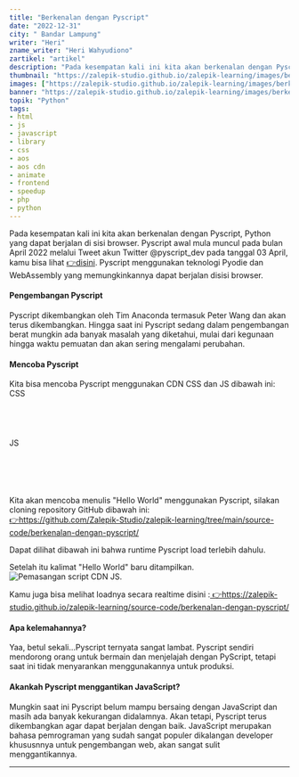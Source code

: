 ```yaml
---
title: "Berkenalan dengan Pyscript"
date: "2022-12-31"
city: " Bandar Lampung"
writer: "Heri"
zname_writer: "Heri Wahyudiono"
zartikel: "artikel"
description: "Pada kesempatan kali ini kita akan berkenalan dengan Pyscript, Python yang dapat berjalan di sisi browser"
thumbnail: "https://zalepik-studio.github.io/zalepik-learning/images/berkenalan-dengan-pyscript/thumbnail.png"
images: ["https://zalepik-studio.github.io/zalepik-learning/images/berkenalan-dengan-pyscript/images.png"]
banner: "https://zalepik-studio.github.io/zalepik-learning/images/berkenalan-dengan-pyscript/banner.png"
topik: "Python"
tags: 
- html
- js
- javascript
- library
- css
- aos
- aos cdn
- animate
- frontend
- speedup
- php
- python
---
```


Pada kesempatan kali ini kita akan berkenalan dengan Pyscript, Python yang dapat berjalan di sisi browser. Pyscript awal mula muncul pada bulan April 2022 melalui Tweet akun Twitter @pyscript_dev pada tanggal 03 April, kamu bisa lihat <a class="text-blue-600 italic" href="https://twitter.com/pyscript_dev/status/1510475506663059460" target="_blank"> 👉disini</a>. Pyscript menggunakan teknologi Pyodie dan WebAssembly yang memungkinkannya dapat berjalan disisi browser.

#### Pengembangan Pyscript
Pyscript dikembangkan oleh Tim Anaconda termasuk Peter Wang dan akan terus dikembangkan. Hingga saat ini Pyscript sedang dalam pengembangan berat mungkin ada banyak masalah yang diketahui, mulai dari kegunaan hingga waktu pemuatan dan akan sering mengalami perubahan.

#### Mencoba Pyscript
Kita bisa mencoba Pyscript menggunakan CDN CSS dan JS dibawah ini:
CSS
<pre class="language-python">
  <code class="language-python">
<link rel="stylesheet" href="https://pyscript.net/alpha/pyscript.css" />
  </code>
</pre>
JS
<pre class="language-python">
  <code class="language-python">
<script defer src="https://pyscript.net/alpha/pyscript.js"></script>
  </code>
</pre>

Kita akan mencoba menulis "Hello World" menggunakan Pyscript, silakan cloning repository GitHub dibawah ini:<br>
<a class="text-blue-600 italic" href="https://github.com/Zalepik-Studio/zalepik-learning/tree/main/source-code/berkenalan-dengan-pyscript" target="_blank"> 👉https://github.com/Zalepik-Studio/zalepik-learning/tree/main/source-code/berkenalan-dengan-pyscript/</a>

<div class="zbarisbaru"></div>

Dapat dilihat dibawah ini bahwa runtime Pyscript load terlebih dahulu.
<img class="" src="https://zalepik-studio.github.io/zalepik-learning/images/berkenalan-dengan-pyscript/Screenshot (1).png" alt="">

<div class="zbarisbaru"></div>

Setelah itu kalimat "Hello World" baru ditampilkan.
<img class="" src="https://zalepik-studio.github.io/zalepik-learning/images/berkenalan-dengan-pyscript/Screenshot (2).png" alt="Pemasangan script CDN JS.">

<div class="zbarisbaru"></div>

Kamu juga bisa melihat loadnya secara realtime disini :<a class="text-blue-600 italic" href="https://zalepik-studio.github.io/zalepik-learning/source-code/berkenalan-dengan-pyscript/" target="_blank"> 👉https://zalepik-studio.github.io/zalepik-learning/source-code/berkenalan-dengan-pyscript/</a>

#### Apa kelemahannya?
Yaa, betul sekali...Pyscript ternyata sangat lambat. Pyscript sendiri mendorong orang untuk bermain dan menjelajah dengan PyScript, tetapi saat ini tidak menyarankan menggunakannya untuk produksi.

#### Akankah Pyscript menggantikan JavaScript?
Mungkin saat ini Pyscript belum mampu bersaing dengan JavaScript dan masih ada banyak kekurangan didalamnya. Akan
tetapi, Pyscript terus dikembangkan agar dapat berjalan dengan baik. JavaScript merupakan bahasa pemrograman yang sudah sangat populer dikalangan developer khususnnya untuk pengembangan web, akan sangat sulit menggantikannya.

<div class="zbarisbaru"></div>
<div class="zbarisbaru"></div>

---